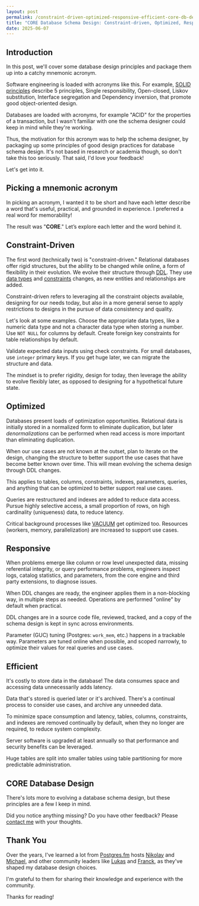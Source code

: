 ```yaml
---
layout: post
permalink: /constraint-driven-optimized-responsive-efficient-core-db-design
title: "CORE Database Schema Design: Constraint-driven, Optimized, Responsive, and Efficient"
date: 2025-06-07
---
```


## Introduction
In this post, we'll cover some database design principles and package them up into a catchy mnemonic acronym.

Software engineering is loaded with acronyms like this. For example, [SOLID principles](https://en.wikipedia.org/wiki/SOLID) describe 5 principles, Single responsibility, Open-closed, Liskov substitution, Interface segregation and Dependency inversion, that promote good object-oriented design.

Databases are loaded with acronyms, for example "ACID" for the properties of a transaction, but I wasn't familiar with one the schema designer could keep in mind while they're working.

Thus, the motivation for this acronym was to help the schema designer, by packaging up some principles of good design practices for database schema design. It's not based in research or academia though, so don't take this too seriously. That said, I'd love your feedback!

Let's get into it.

## Picking a mnemonic acronym
In picking an acronym, I wanted it to be short and have each letter describe a word that's useful, practical, and grounded in experience. I preferred a real word for memorability!

The result was "**CORE**." Let’s explore each letter and the word behind it.

## Constraint-Driven
The first word (technically two) is "constraint-driven." Relational databases offer rigid structures, but the ability to be changed while online, a form of flexibility in their evolution. We evolve their structure through [DDL](https://en.wikipedia.org/wiki/Data_definition_language). They use [data types](https://www.postgresql.org/docs/current/datatype.html) and [constraints](https://www.postgresql.org/docs/current/ddl-constraints.html) changes, as new entities and relationships are added.

Constraint-driven refers to leveraging all the constraint objects available, designing for our needs today, but also in a more general sense to apply restrictions to designs in the pursue of data consistency and quality.

Let's look at some examples. Choose the appropriate data types, like a numeric data type and not a character data type when storing a number. Use `NOT NULL` for columns by default. Create foreign key constraints for table relationships by default.

Validate expected data inputs using check constraints. For small databases, use `integer` primary keys. If you get huge later, we can migrate the structure and data.

The mindset is to prefer rigidity, design for today, then leverage the ability to evolve flexibly later, as opposed to designing for a hypothetical future state.

## Optimized
Databases present loads of optimization opportunities. Relational data is initially stored in a normalized form to eliminate duplication, but later *denormalizations* can be performed when read access is more important than eliminating duplication.

When our use cases are not known at the outset, plan to iterate on the design, changing the structure to better support the use cases that have become better known over time. This will mean evolving the schema design through DDL changes.

This applies to tables, columns, constraints, indexes, parameters, queries, and anything that can be optimized to better support real use cases.

Queries are restructured and indexes are added to reduce data access. Pursue highly selective access, a small proportion of rows, on high cardinality (uniqueness) data, to reduce latency.

Critical background processes like [VACUUM](https://www.postgresql.org/docs/current/sql-vacuum.html) get optimized too. Resources (workers, memory, parallelization) are increased to support use cases.

## Responsive
When problems emerge like column or row level unexpected data, missing referential integrity, or query performance problems, engineers inspect logs, catalog statistics, and parameters, from the core engine and third party extensions, to diagnose issues.

When DDL changes are ready, the engineer applies them in a non-blocking way, in multiple steps as needed. Operations are performed "online" by default when practical.

DDL changes are in a source code file, reviewed, tracked, and a copy of the schema design is kept in sync across environments.

Parameter (GUC) tuning (Postgres: `work_mem`, etc.) happens in a trackable way. Parameters are tuned online when possible, and scoped narrowly, to optimize their values for real queries and use cases.

## Efficient
It's costly to store data in the database! The data consumes space and accessing data unnecessarily adds latency.

Data that's stored is queried later or it's archived. There's a continual process to consider use cases, and archive any unneeded data.

To minimize space consumption and latency, tables, columns, constraints, and indexes are removed continually by default, when they no longer are required, to reduce system complexity.

Server software is upgraded at least annually so that performance and security benefits can be leveraged.

Huge tables are split into smaller tables using table partitioning for more predictable administration.

## CORE Database Design
There's lots more to evolving a database schema design, but these principles are a few I keep in mind.

Did you notice anything missing? Do you have other feedback? Please [contact me](/contact) with your thoughts.

## Thank You
Over the years, I've learned a lot from [Postgres.fm](https://postgres.fm) hosts [Nikolay](https://postgres.ai) and [Michael](https://www.pgmustard.com), and other community leaders like [Lukas](https://pganalyze.com) and [Franck](https://dev.to/franckpachot), as they've shaped my database design choices.

I'm grateful to them for sharing their knowledge and experience with the community.

Thanks for reading!
